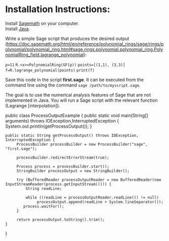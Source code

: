<h1> Installation Instructions: </h1>


Install [Sagemath](https://www.sagemath.org/download-windows.html) on your computer. <br>
Install [Java](https://www.oracle.com/java/technologies/downloads/).

Write a simple Sage script that produces the desired output (https://doc.sagemath.org/html/en/reference/polynomial_rings/sage/rings/polynomial/polynomial_ring.html#sage.rings.polynomial.polynomial_ring.PolynomialRing_field.lagrange_polynomial):

``` p=11 ```
``` R.<x>=PolynomialRing(GF(p)) ```
``` points=[(1,1), (3,3)] ```
``` f=R.lagrange_polynomial(points) ```
``` print(f) ```

Save this code in the script **first.sage**. It can be executed from the command line using the command ```sage /path/to/myscript.sage```.

The goal is to use the numerical analysis features of Sage that are not implemented in Java. You will run a Sage script with the relevant function (Lagrange [interpolation]).

 public class ProcessOutputExample
 {
    public static void main(String[] arguments) throws IOException,InterruptedException {
        System.out.println(getProcessOutput());
    }

    public static String getProcessOutput() throws IOException, InterruptedException {
         ProcessBuilder processBuilder = new ProcessBuilder("sage", "first.sage");

         processBuilder.redirectErrorStream(true);

         Process process = processBuilder.start();
         StringBuilder processOutput = new StringBuilder();

         try (BufferedReader processOutputReader = new BufferedReader(new InputStreamReader(process.getInputStream()))) {
             String readLine;

             while ((readLine = processOutputReader.readLine()) != null)
                  processOutput.append(readLine + System.lineSeparator());
            process.waitFor();
         }

         return processOutput.toString().trim();
    }
 }


